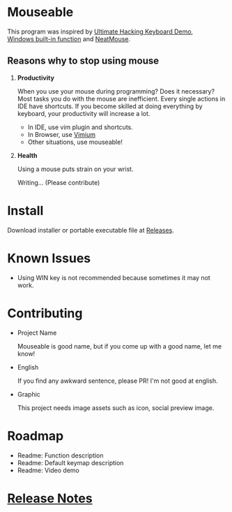 # Mouseable

This program was inspired by
[Ultimate Hacking Keyboard Demo](https://youtu.be/4rjnkHqnA3s?t=20),  
[Windows built-in function](https://support.microsoft.com/en-us/windows/use-mouse-keys-to-move-the-mouse-pointer-9e0c72c8-b882-7918-8e7b-391fd62adf33)
and [NeatMouse](https://github.com/neatdecisions/neatmouse).

## Reasons why to stop using mouse

1. **Productivity**

   When you use your mouse during programming? Does it necessary? Most tasks you
   do with the mouse are inefficient. Every single actions in IDE have
   shortcuts. If you become skilled at doing everything by keyboard, your
   productivity will increase a lot.

    * In IDE, use vim plugin and shortcuts.
    * In Browser,
      use [Vimium](https://chrome.google.com/webstore/detail/vimium/dbepggeogbaibhgnhhndojpepiihcmeb?hl=en)
    * Other situations, use mouseable!


2. **Health**

   Using a mouse puts strain on your wrist.

   Writing... (Please contribute)

# Install

Download installer or portable executable file
at [Releases](https://github.com/wirekang/mouseable/releases).

# Known Issues

* Using WIN key is not recommended because sometimes it may not work.

# Contributing

* Project Name

  Mouseable is good name, but if you come up with a good name, let me know!


* English

  If you find any awkward sentence, please PR! I'm not good at english.


* Graphic

  This project needs image assets such as icon, social preview image.

# Roadmap

* Readme: Function description
* Readme: Default keymap description
* Readme: Video demo

# [Release Notes](release-notes.md)